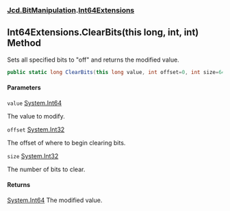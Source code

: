 ### [Jcd.BitManipulation](Jcd.BitManipulation.md 'Jcd.BitManipulation').[Int64Extensions](Jcd.BitManipulation.Int64Extensions.md 'Jcd.BitManipulation.Int64Extensions')

## Int64Extensions.ClearBits(this long, int, int) Method

Sets all specified bits to "off" and returns the modified value.

```csharp
public static long ClearBits(this long value, int offset=0, int size=64);
```

#### Parameters

<a name='Jcd.BitManipulation.Int64Extensions.ClearBits(thislong,int,int).value'></a>

`value` [System.Int64](https://docs.microsoft.com/en-us/dotnet/api/System.Int64 'System.Int64')

The value to modify.

<a name='Jcd.BitManipulation.Int64Extensions.ClearBits(thislong,int,int).offset'></a>

`offset` [System.Int32](https://docs.microsoft.com/en-us/dotnet/api/System.Int32 'System.Int32')

The offset of where to begin clearing bits.

<a name='Jcd.BitManipulation.Int64Extensions.ClearBits(thislong,int,int).size'></a>

`size` [System.Int32](https://docs.microsoft.com/en-us/dotnet/api/System.Int32 'System.Int32')

The number of bits to clear.

#### Returns

[System.Int64](https://docs.microsoft.com/en-us/dotnet/api/System.Int64 'System.Int64')
The modified value.